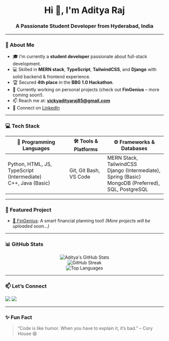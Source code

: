 <h1 align="center">Hi 👋, I'm Aditya Raj</h1>
<h3 align="center">A Passionate Student Developer from Hyderabad, India</h3>



---

### 🚀 About Me

- 🎓 I’m currently a **student developer** passionate about full-stack development.
- 💻 Skilled in **MERN stack**, **TypeScript**, **TailwindCSS**, and **Django** with solid backend & frontend experience.
- 🏆 Secured **4th place** in the **BBG 1.0 Hackathon**.
- 🔨 Currently working on personal projects (check out **FinGenius** – more coming soon!).
- 📫 Reach me at: **vickyadityaraj85@gmail.com**
- 💼 Connect on [LinkedIn](https://www.linkedin.com/in/aditya-raj-622172340)

---

### 💻 Tech Stack

| 🧠 Programming Languages | 🛠 Tools & Platforms | ⚙️ Frameworks & Databases |
|--------------------------|----------------------|----------------------------|
| Python, HTML, JS, TypeScript (Intermediate) <br> C++, Java (Basic) | Git, Git Bash, VS Code | MERN Stack, TailwindCSS <br> Django (Intermediate), Spring (Basic) <br> MongoDB (Preferred), SQL, PostgreSQL |

---

### 📌 Featured Project

- [🔗 FinGenius](https://github.com/vickyadityaraj/FinGenius): A smart financial planning tool! *(More projects will be uploaded soon...)*

---

### 📊 GitHub Stats

<p align="center">
  <img src="https://github-readme-stats.vercel.app/api?username=vickyadityaraj&show_icons=true&theme=tokyonight" alt="Aditya's GitHub Stats" />
  <br>
  <img src="https://github-readme-streak-stats.herokuapp.com/?user=vickyadityaraj&theme=tokyonight" alt="GitHub Streak" />
  <br>
  <img src="https://github-readme-stats.vercel.app/api/top-langs/?username=vickyadityaraj&layout=compact&theme=tokyonight" alt="Top Languages" />
</p>

---

### 📫 Let’s Connect

<p>
  <a href="mailto:vickyadityaraj85@gmail.com"><img src="https://img.shields.io/badge/Gmail-D14836?style=for-the-badge&logo=gmail&logoColor=white"/></a>
  <a href="https://www.linkedin.com/in/aditya-raj-622172340"><img src="https://img.shields.io/badge/LinkedIn-blue?style=for-the-badge&logo=linkedin&logoColor=white"/></a>
</p>

---

### ✨ Fun Fact
> “Code is like humor. When you have to explain it, it’s bad.” – Cory House 😄
